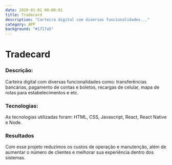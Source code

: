 ```yaml
---
date: 2020-01-01 00:00:01
title: Tradecard
description: "Carteira digital com diversas funcionalidades..."
category: APP
background: "#1717a5"
---
```


# Tradecard

### Descrição:
Carteira digital com diversas funcionalidades como: transferências bancárias, pagamento de contas e boletos, recargas de celular, mapa de rotas para estabelecimentos e etc.

### Tecnologias:
As tecnologias utilizadas foram: HTML, CSS, Javascript, React, React Native e Node.

### Resultados
Com esse projeto reduzimos os custos de operação e manutenção, além de aumentar o número de clientes e melhorar sua experiência dentro dos sistemas.